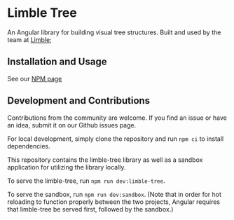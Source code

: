 # Limble Tree

An Angular library for building visual tree structures. Built and used by the team at [Limble](https://limblecmms.com/);

## Installation and Usage

See our [NPM page](https://www.npmjs.com/package/@limble/limble-tree)

## Development and Contributions

Contributions from the community are welcome. If you find an issue or have an idea, submit it on our Github issues page.

For local development, simply clone the repository and run `npm ci` to install dependencies.

This repository contains the limble-tree library as well as a sandbox application for utilizing the library locally.

To serve the limble-tree, run `npm run dev:limble-tree`.

To serve the sandbox, run `npm run dev:sandbox`. (Note that in order for hot reloading to function properly between the two projects, Angular requires that limble-tree be served first, followed by the sandbox.)

